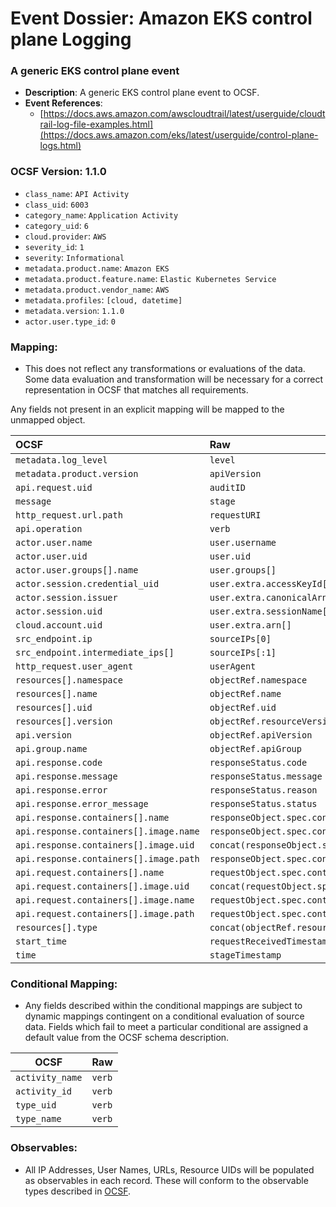 # Event Dossier: Amazon EKS control plane Logging

### A generic EKS control plane event
- **Description**: A generic EKS control plane event to OCSF.
- **Event References**:
  - [https://docs.aws.amazon.com/awscloudtrail/latest/userguide/cloudtrail-log-file-examples.html](https://docs.aws.amazon.com/eks/latest/userguide/control-plane-logs.html)

 ### OCSF Version: 1.1.0
  - `class_name`: `API Activity`
  - `class_uid`: `6003`
  - `category_name`: `Application Activity`
  - `category_uid`: `6`
  - `cloud.provider`: `AWS`
  - `severity_id`: `1`
  - `severity`: `Informational`
  - `metadata.product.name`: `Amazon EKS`
  - `metadata.product.feature.name`: `Elastic Kubernetes Service`
  - `metadata.product.vendor_name`: `AWS`
  - `metadata.profiles`: `[cloud, datetime]`
  - `metadata.version`: `1.1.0`
  - `actor.user.type_id`: `0`

 ### Mapping:
 - This does not reflect any transformations or evaluations of the data. Some data evaluation and transformation will be necessary for a correct representation in OCSF that matches all requirements.

Any fields not present in an explicit mapping will be mapped to the unmapped object. 

| OCSF                                   | Raw                                                                                                  |
|:---------------------------------------|:-----------------------------------------------------------------------------------------------------|
| `metadata.log_level`                   | `level`                                                                                              |
| `metadata.product.version`             | `apiVersion`                                                                                         |
| `api.request.uid`                      | `auditID`                                                                                            |
| `message`                              | `stage`                                                                                              |
| `http_request.url.path`                | `requestURI`                                                                                         |
| `api.operation`                        | `verb`                                                                                               |
| `actor.user.name`                      | `user.username`                                                                                      |
| `actor.user.uid`                       | `user.uid`                                                                                           |
| `actor.user.groups[].name`             | `user.groups[]`                                                                                      |
| `actor.session.credential_uid`         | `user.extra.accessKeyId[]`                                                                           |
| `actor.session.issuer`                 | `user.extra.canonicalArn[]`                                                                          |
| `actor.session.uid`                    | `user.extra.sessionName[]`                                                                           |
| `cloud.account.uid`                    | `user.extra.arn[]`                                                                                   |
| `src_endpoint.ip`                      | `sourceIPs[0]`                                                                                       |
| `src_endpoint.intermediate_ips[]`      | `sourceIPs[:1]`                                                                                      |
| `http_request.user_agent`              | `userAgent`                                                                                          |
| `resources[].namespace`                | `objectRef.namespace`                                                                                |
| `resources[].name`                     | `objectRef.name`                                                                                     |
| `resources[].uid`                      | `objectRef.uid`                                                                                      |
| `resources[].version`                  | `objectRef.resourceVersion`                                                                          |
| `api.version`                          | `objectRef.apiVersion`                                                                               |
| `api.group.name`                       | `objectRef.apiGroup`                                                                                 |
| `api.response.code`                    | `responseStatus.code`                                                                                |
| `api.response.message`                 | `responseStatus.message`                                                                             |
| `api.response.error`                   | `responseStatus.reason`                                                                              |
| `api.response.error_message`           | `responseStatus.status`                                                                              |
| `api.response.containers[].name`       | `responseObject.spec.containers[].name`                                                              |
| `api.response.containers[].image.name` | `responseObject.spec.containers[].image`                                                             |
| `api.response.containers[].image.uid`  |`concat(responseObject.spec.containers[].image;responseObject.spec.containers[].volumeMounts[].name)` |
| `api.response.containers[].image.path` | `responseObject.spec.containers[].volumeMounts[].mountPath`                                          |
| `api.request.containers[].name`        | `requestObject.spec.containers[].name`                                                               |
| `api.request.containers[].image.uid`   |`concat(requestObject.spec.containers[].image;requestObject.spec.containers[].volumeMounts[].name)`   |
| `api.request.containers[].image.name`  | `requestObject.spec.containers[].image`                                                              |
| `api.request.containers[].image.path`  | `requestObject.spec.containers[].volumeMounts[].mountPath`                                           |
| `resources[].type`                     |`concat(objectRef.resource;objectRef.subresource)`                                                    |
| `start_time`                           | `requestReceivedTimestamp`                                                                           |
| `time`                                 | `stageTimestamp`                                                                                     |

 ### Conditional Mapping:
 - Any fields described within the conditional mappings are subject to dynamic mappings contingent on a conditional evaluation of source data. Fields which fail to meet a particular conditional are assigned a default value from the OCSF schema description.

| OCSF                       | Raw             |
| -------------------------- | ----------------|
|`activity_name`|`verb`|
|`activity_id`|`verb`|
|`type_uid`|`verb`|
|`type_name`|`verb`|

### Observables:

- All IP Addresses, User Names, URLs, Resource UIDs will be populated as observables in each record. These will conform to the observable types described in [OCSF](https://schema.ocsf.io/1.1.0/objects/observable).

